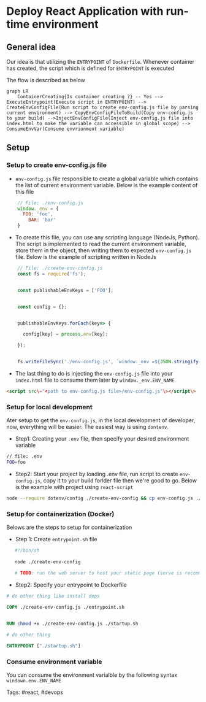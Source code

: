 # Deploy React Application with run-time environment
## General idea
Our idea is that utilizing the `ENTRYPOINT` of `Dockerfile`. Whenever container has created, the script which is defined for `ENTRYPOINT` is executed

The flow is described as below

```mermaid
graph LR
	ContainerCreating{Is container creating ?} -- Yes --> ExecuteEntrypoint(Execute script in ENTRYPOINT) --> CreateEnvConfigFile(Run script to create env-config.js file by parsing current environment) --> CopyEnvConfigFileToBuild(Copy env-config.js to your build) -->InjectEnvConfigFile(Inject env-config.js file into index.html to make the variable can accessible in global scope) --> ConsumeEnvVar(Consume envrionment variable)
```

## Setup

### Setup to create env-config.js file

- `env-config.js` file responsible to create a global variable which contains the list of current environment variable. Below is the example content of this file
```js
    // File: ./env-config.js
	window._env = {
      FOO: 'foo',
	    BAR: 'bar'
	}
```
- To create this file, you can use any scripting language (NodeJs, Python). The script is implemented to read the current environment variable, store them in the object, then writing them to  expected `env-config.js` file. Below is the example of scripting written in NodeJs

```javascript
    // File: ./create-env-config.js
	const fs = require('fs');


	const publishableEnvKeys = ['FOO'];


	const config = {};


	publishableEnvKeys.forEach(key=> {

	  config[key] = process.env[key];

	});


	fs.writeFileSync('./env-config.js', `window._env =${JSON.stringify(config)};`);
```

- The last thing to do is injecting the `env-config.js` file into your `index.html` file to consume them later by `window._env.ENV_NAME`

```html
<script src\="<path to env-config.js file>/env-config.js"\></script\>
```
### Setup for local development

Ater setup to get the `env-config.js`, in the local development of developer, now, everything will be easier. The  easiest way is using `dontenv`.

- Step1: Creating your `.env` file, then specify your desired environment variable
```bash
// file: .env
FOO=foo
```
- Step2: Start your project by loading .env file, run script to create `env-config.js`, copy it to your build forlder file then we're good to go. Below is the example with project using `react-script`

```bash
node --require dotenv/config ./create-env-config && cp env-config.js ./public/ && react-scripts start
```

### Setup for containerization (Docker)
Belows are the steps to setup for containerization
- Step 1: Create `entrypoint.sh` file
 ```bash
 	#!/bin/sh
	 
	node ./create-env-config

  	# TODO: run the web server to host your static page (serve is recommend)
 ```

- Step2:  Specify your entrypoint to Dockerfile
```Dockerfile
# do other thing like install deps
 
COPY ./create-env-config.js ./entrypoint.sh


RUN chmod +x ./create-env-config.js ./startup.sh

# do other thing

ENTRYPOINT ["./startup.sh"]
```
### Consume environment variable

You can consume the environment varialble by the following syntax `windown.env.ENV_NAME`

Tags: #react, #devops